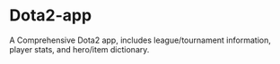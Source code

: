 # Dota2-app
A Comprehensive Dota2 app, includes league/tournament information, player stats, and hero/item dictionary.
